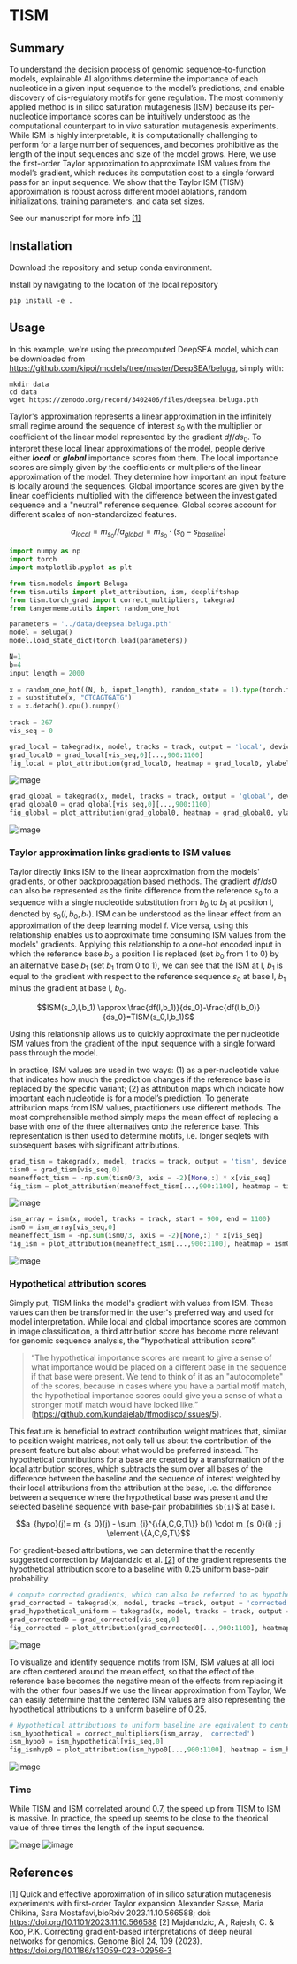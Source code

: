 # TISM

## Summary
To understand the decision process of genomic sequence-to-function models, explainable AI algorithms determine the importance of each nucleotide in a given input sequence to the model’s predictions, and enable discovery of cis-regulatory motifs for gene regulation. The most commonly applied method is in silico saturation mutagenesis (ISM) because its per-nucleotide importance scores can be intuitively understood as the computational counterpart to in vivo saturation mutagenesis experiments. While ISM is highly interpretable, it is computationally challenging to perform for a large number of sequences, and becomes prohibitive as the length of the input sequences and size of the model grows. Here, we use the first-order Taylor approximation to approximate ISM values from the model’s gradient, which reduces its computation cost to a single forward pass for an input sequence. We show that the Taylor ISM (TISM) approximation is robust across different model ablations, random initializations, training parameters, and data set sizes. 

See our manuscript for more info [[1]](#1)

## Installation

Download the repository and setup conda environment.

Install by navigating to the location of the local repository

`pip install -e .`

## Usage

In this example, we're using the precomputed DeepSEA model, which can be downloaded from https://github.com/kipoi/models/tree/master/DeepSEA/beluga, simply with:

```
mkdir data
cd data
wget https://zenodo.org/record/3402406/files/deepsea.beluga.pth
```

Taylor's approximation represents a linear approximation in the infinitely small regime around the sequence of interest $`s_0`$ with the multiplier or coefficient of the linear model represented by the gradient $`df/ds_0`$. To interpret these local linear approximations of the model, people derive either ***local*** or ***global*** importance scores from them. The local importance scores are simply given by the coefficients or multipliers of the linear approximation of the model. They determine how important an input feature is locally around the sequences. Global importance scores are given by the linear coefficients multiplied with the difference between the investigated sequence and a "neutral" reference sequence. Global scores account for different scales of non-standardized features. 
    
```math
a_{local} = m_{s_0} //
a_{global} = m_{s_0} \cdot (s_0 - s_{baseline})
```

```python
import numpy as np
import torch
import matplotlib.pyplot as plt

from tism.models import Beluga
from tism.utils import plot_attribution, ism, deepliftshap
from tism.torch_grad import correct_multipliers, takegrad
from tangermeme.utils import random_one_hot

parameters = '../data/deepsea.beluga.pth'
model = Beluga()
model.load_state_dict(torch.load(parameters))

N=1
b=4
input_length = 2000
    
x = random_one_hot((N, b, input_length), random_state = 1).type(torch.float32)
x = substitute(x, "CTCAGTGATG")
x = x.detach().cpu().numpy()
    
track = 267
vis_seq = 0

grad_local = takegrad(x, model, tracks = track, output = 'local', device = None, baseline = None)
grad_local0 = grad_local[vis_seq,0][...,900:1100]
fig_local = plot_attribution(grad_local0, heatmap = grad_local0, ylabel = 'Grad\n(local)')
```
![image](https://github.com/LXsasse/TISM/blob/main/results/Local_attributions_gradient.jpg)

```python
grad_global = takegrad(x, model, tracks = track, output = 'global', device = None, baseline = np.zeros(b))
grad_global0 = grad_global[vis_seq,0][...,900:1100]
fig_global = plot_attribution(grad_global0, heatmap = grad_global0, ylabel = 'Gradxinput\n(global)')
```
![image](https://github.com/LXsasse/TISM/blob/main/results/Global_attributions_gradient.jpg)

### Taylor approximation links gradients to ISM values

Taylor directly links ISM to the linear approximation from the models' gradients, or other backpropagation based methods. The gradient $`df/ds0`$ can also be represented as the finite difference from the reference $`s_0`$ to a sequence with a single nucleotide substitution from $`b_0`$ to $`b_1`$ at position l, denoted by  $`s_0(l,b_0,b_1)`$.
ISM can be understood as the linear effect from an approximation of the deep learning model f. Vice versa, using this relationship enables us to approximate time consuming ISM values from the models' gradients. Applying this relationship to a one-hot encoded input in which the reference base $`b_0`$ a position l is replaced (set $`b_0`$ from 1 to 0) by an alternative base $`b_1`$ (set $`b_1`$ from 0 to 1), we can see that the ISM at l, $`b_1`$ is equal to the gradient with respect to the reference sequence $`s_0`$ at base  l, $`b_1`$ minus the gradient at base  l, $`b_0`$. 

```math    
ISM(s_0,l,b_1) \approx \frac{df(l,b_1)}{ds_0}-\frac{df(l,b_0)}{ds_0}=TISM(s_0,l,b_1)
```    

Using this relationship allows us to quickly approximate the per nucleotide ISM values from the gradient of the input sequence with a single forward pass through the model. 

In practice, ISM values are used in two ways: (1) as a per-nucleotide value that indicates how much the prediction changes if the reference base is replaced by the specific variant; (2) as attribution maps which indicate how important each nucleotide is for a model’s prediction. To generate attribution maps from ISM values, practitioners use different methods. The most comprehensible method simply maps the mean effect of replacing a base with one of the three alternatives onto the reference base. This representation is then used to determine motifs, i.e. longer seqlets with subsequent bases with significant attributions.

```python
grad_tism = takegrad(x, model, tracks = track, output = 'tism', device = None, baseline = None)
tism0 = grad_tism[vis_seq,0]
meaneffect_tism = -np.sum(tism0/3, axis = -2)[None,:] * x[vis_seq]
fig_tism = plot_attribution(meaneffect_tism[...,900:1100], heatmap = tism0[...,900:1100], ylabel = 'Mean\nTISM')
```
![image](https://github.com/LXsasse/TISM/blob/main/results/TISM_mean.jpg)

```python
ism_array = ism(x, model, tracks = track, start = 900, end = 1100)
ism0 = ism_array[vis_seq,0]
meaneffect_ism = -np.sum(ism0/3, axis = -2)[None,:] * x[vis_seq]
fig_ism = plot_attribution(meaneffect_ism[...,900:1100], heatmap = ism0[...,900:1100], ylabel = 'Mean\nISM')
```
![image](https://github.com/LXsasse/TISM/blob/main/results/ISM_mean.jpg)

### Hypothetical attribution scores
Simply put, TISM links the model's gradient with values from ISM. These values can then be transformed in the user's preferred way and used for model interpretation. 
While local and global importance scores are common in image classification, a third attribution score has become more relevant for genomic sequence analysis, the “hypothetical attribution score”. 
> “The hypothetical importance scores are meant to give a sense of what importance would be placed on a different base in the sequence if that base were present. We tend to think of it as an "autocomplete" of the scores, because in cases where you have a partial motif match, the hypothetical importance scores could give you a sense of what a stronger motif match would have looked like.” (https://github.com/kundajelab/tfmodisco/issues/5). 

This feature is beneficial to extract contribution weight matrices that, similar to position weight matrices, not only tell us about the contribution of the present feature but also about what would be preferred instead. The hypothetical contributions for a base are created by a transformation of the local attribution scores, which subtracts the sum over all bases of the difference between the baseline and the sequence of interest weighted by their local attributions from the attribution at the base, i.e. the difference between a sequence where the hypothetical base was present and the selected baseline sequence with base-pair probabilities `$b(i)`$ at base i. 

```math
a_{hypo}(j)= m_{s_0}(j) - \sum_{i}^{\{A,C,G,T\}} b(i) \cdot m_{s_0}(i)  ; j \element \{A,C,G,T\}
```
For gradient-based attributions, we can determine that the recently suggested correction by Majdandzic et al. [[2]](#2) of the gradient represents the hypothetical attribution score to a baseline with 0.25 uniform base-pair probability. 

```python
# compute corrected gradients, which can also be referred to as hypothetical attributions with uniform baseline
grad_corrected = takegrad(x, model, tracks =track, output = 'corrected', device = None, baseline = None)
grad_hypothetical_uniform = takegrad(x, model, tracks = track, output = 'hypothetical', device = None, baseline = np.ones(b)*0.25)
grad_corrected0 = grad_corrected[vis_seq,0]
fig_corrected = plot_attribution(grad_corrected0[...,900:1100], heatmap = grad_corrected0[...,900:1100], ylabel = 'Corr_Grad\n(hypo)')
```
 
![image](https://github.com/LXsasse/TISM/blob/main/results/Corrected_gradients.jpg)
   

To visualize and identify sequence motifs from ISM, ISM values at all loci are often centered around the mean effect, so that the effect of the reference base becomes the negative mean of the effects from replacing it with the other four bases.If we use the linear approximation from Taylor, We can easily determine that the centered ISM values are also representing the hypothetical attributions to a uniform baseline of 0.25. 

```python
# Hypothetical attributions to uniform baseline are equivalent to centered ISM 
ism_hypothetical = correct_multipliers(ism_array, 'corrected')
ism_hypo0 = ism_hypothetical[vis_seq,0]
fig_ismhyp0 = plot_attribution(ism_hypo0[...,900:1100], heatmap = ism_hypo0[...,900:1100], ylabel = 'ISM_Centered\n(hypo)')
```
![image](https://github.com/LXsasse/TISM/blob/main/results/CenteredISM_hypothetical.jpg)

### Time

While TISM and ISM correlated around 0.7, the speed up from TISM to ISM is massive. In practice, the speed up seems to be close to the theorical value of three times the length of the input sequence.

![image](https://github.com/LXsasse/TISM/blob/main/results/Comparison_time_hor_N_cpu.jpg)
![image](https://github.com/LXsasse/TISM/blob/main/results/Comparison_time_hor_L_cpu.jpg)

<!-- <img src="https://github.com/LXsasse/TISM/blob/main/results/Comparison_time_N_cpu.jpg" width="500"> this is a comment -->

## References
<a id="1">[1]</a> 
Quick and effective approximation of in silico saturation mutagenesis experiments with first-order Taylor expansion
Alexander Sasse, Maria Chikina, Sara Mostafavi,bioRxiv 2023.11.10.566588; doi: https://doi.org/10.1101/2023.11.10.566588 
<a id="2">[2]</a>
Majdandzic, A., Rajesh, C. & Koo, P.K. Correcting gradient-based interpretations of deep neural networks for genomics. Genome Biol 24, 109 (2023). https://doi.org/10.1186/s13059-023-02956-3
